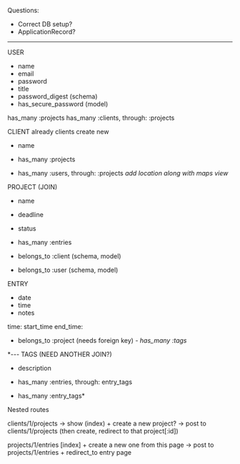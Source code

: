 Questions:
- Correct DB setup?
- ApplicationRecord?

------------

USER
- name
- email
- password
- title
- password_digest (schema)
- has_secure_password (model)

has_many :projects
has_many :clients, through: :projects


CLIENT
already clients
create new

- name

- has_many :projects
- has_many :users, through: :projects
*add location along with maps view* 

PROJECT (JOIN)
- name
- deadline
- status

- has_many :entries
- belongs_to :client (schema, model)
- belongs_to :user (schema, model)


ENTRY
- date
- time
- notes

time: start_time
end_time:

- belongs_to :project (needs foreign key)
*- has_many :tags*



*---
TAGS (NEED ANOTHER JOIN?)
- description

- has_many :entries, through: entry_tags
- has_many :entry_tags*


Nested routes

clients/1/projects -> show (index) + create a new project?
-> post to clients/1/projects (then create, redirect to that project[:id])

projects/1/entries [index] + create a new one from this page
-> post to projects/1/entries + redirect_to entry page
